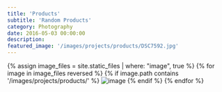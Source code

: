 ```yaml
---
title: 'Products'
subtitle: 'Random Products'
category: Photography
date: 2016-05-03 00:00:00
description:
featured_image: '/images/projects/products/DSC7592.jpg'
---
```


<div class="gallery" data-columns="3">
	{% assign image_files = site.static_files | where: "image", true %}
	{% for image in image_files reversed %}
		{% if image.path contains '/images/projects/products/' %}
			<img src="{{ site.baseurl }}{{ image.path }}" alt="image" />
		{% endif %}
	{% endfor %}
</div>